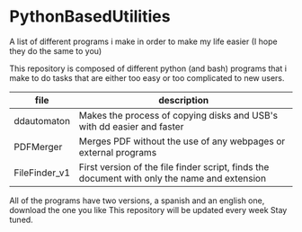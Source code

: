 # PythonBasedUtilities
A list of different programs i make in order to make my life easier (I hope they do the same to you)

This repository is composed of different python (and bash) programs that i make to do tasks that are either too easy or too complicated to new users.

|file|description|
|----|-----------|
|ddautomaton|Makes the process of copying disks and USB's with dd easier and faster|
|PDFMerger|Merges PDF without the use of any webpages or external programs|
|FileFinder_v1|First version of the file finder script, finds the document with only the name and extension|

All of the programs have two versions, a spanish and an english one, download the one you like
This repository will be updated every week
Stay tuned.
